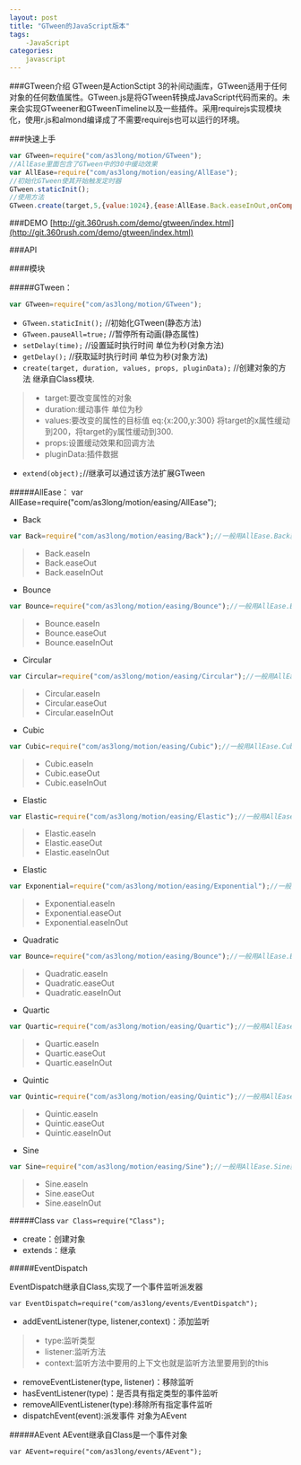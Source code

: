 ```yaml
---
layout: post
title: "GTween的JavaScript版本"
tags:
    -JavaScript
categories:
    javascript
---
```


###GTween介绍
GTween是ActionSctipt 3的补间动画库，GTween适用于任何对象的任何数值属性。GTween.js是将GTween转换成JavaScript代码而来的。未来会实现GTweener和GTweenTimeline以及一些插件。采用requirejs实现模块化，使用r.js和almond编译成了不需要requirejs也可以运行的环境。

###快速上手

```javascript
var GTween=require("com/as3long/motion/GTween");
//AllEase里面包含了GTween中的30中缓动效果
var AllEase=require("com/as3long/motion/easing/AllEase");
//初始化GTween使其开始触发定时器
GTween.staticInit();
//使用方法
GTween.create(target,5,{value:1024},{ease:AllEase.Back.easeInOut,onComplete:function(){}});
```

###DEMO
[http://git.360rush.com/demo/gtween/index.html](http://git.360rush.com/demo/gtween/index.html)

###API

####模块

#####GTween：
```javascript
var GTween=require("com/as3long/motion/GTween");
```

- `GTween.staticInit();`    //初始化GTween(静态方法)
- `GTween.pauseAll=true;`   //暂停所有动画(静态属性)
- `setDelay(time);` //设置延时执行时间 单位为秒(对象方法)
- `getDelay();` //获取延时执行时间 单位为秒(对象方法)
- `create(target, duration, values, props, pluginData);`   //创建对象的方法 继承自Class模块.

>- target:要改变属性的对象
>- duration:缓动事件 单位为秒
>- values:要改变的属性的目标值 eq:{x:200,y:300} 将target的x属性缓动到200，将target的y属性缓动到300.
>- props:设置缓动效果和回调方法
>- pluginData:插件数据

- `extend(object);`//继承可以通过该方法扩展GTween

#####AllEase：
    var AllEase=require("com/as3long/motion/easing/AllEase");

- Back

```javascript
var Back=require("com/as3long/motion/easing/Back");//一般用AllEase.Back就好了
```

>- Back.easeIn
>- Back.easeOut
>- Back.easeInOut

- Bounce

```javascript
var Bounce=require("com/as3long/motion/easing/Bounce");//一般用AllEase.Bounce就好了
```
>- Bounce.easeIn
>- Bounce.easeOut
>- Bounce.easeInOut

- Circular

```javascript
var Circular=require("com/as3long/motion/easing/Circular");//一般用AllEase.Circular就好了
```

>- Circular.easeIn
>- Circular.easeOut
>- Circular.easeInOut

- Cubic

```javascript
var Cubic=require("com/as3long/motion/easing/Cubic");//一般用AllEase.Cubic就好了
```

>- Cubic.easeIn
>- Cubic.easeOut
>- Cubic.easeInOut

- Elastic

```javascript
var Elastic=require("com/as3long/motion/easing/Elastic");//一般用AllEase.Elastic就好了
```

>- Elastic.easeIn
>- Elastic.easeOut
>- Elastic.easeInOut

- Elastic

```javascript
var Exponential=require("com/as3long/motion/easing/Exponential");//一般用AllEase.Exponential就好了
```

>- Exponential.easeIn
>- Exponential.easeOut
>- Exponential.easeInOut

- Quadratic

```javascript
var Bounce=require("com/as3long/motion/easing/Bounce");//一般用AllEase.Bounce就好了
```

>- Quadratic.easeIn
>- Quadratic.easeOut
>- Quadratic.easeInOut

- Quartic

```javascript
var Quartic=require("com/as3long/motion/easing/Quartic");//一般用AllEase.Quartic就好了
```

>- Quartic.easeIn
>- Quartic.easeOut
>- Quartic.easeInOut

- Quintic

```javascript
var Quintic=require("com/as3long/motion/easing/Quintic");//一般用AllEase.Quintic就好了
```

>- Quintic.easeIn
>- Quintic.easeOut
>- Quintic.easeInOut

- Sine

```javascript
var Sine=require("com/as3long/motion/easing/Sine");//一般用AllEase.Sine就好了
```

>- Sine.easeIn
>- Sine.easeOut
>- Sine.easeInOut

#####Class
`var Class=require("Class");`

- create：创建对象
- extends：继承

#####EventDispatch

EventDispatch继承自Class,实现了一个事件监听派发器

`var EventDispatch=require("com/as3long/events/EventDispatch");`
    
- addEventListener(type, listener,context)：添加监听
>- type:监听类型
>- listener:监听方法
>- context:监听方法中要用的上下文也就是监听方法里要用到的this

- removeEventListener(type, listener)：移除监听
- hasEventListener(type)：是否具有指定类型的事件监听
- removeAllEventListener(type):移除所有指定事件监听
- dispatchEvent(event):派发事件 对象为AEvent

#####AEvent
AEvent继承自Class是一个事件对象

`var AEvent=require("com/as3long/events/AEvent");`
